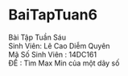 # BaiTapTuan6
 Bài Tập Tuần Sáu</br>
Sinh Viên: Lê Cao Diễm Quyên</br>
Mã Số Sinh Viên : 14DC161</br>
ĐỀ : Tìm Max Min của một dãy số
